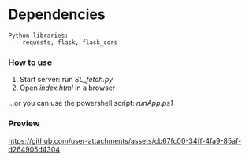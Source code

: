 # Dependencies
    Python libraries:
      - requests, flask, flask_cors
  
### How to use
1. Start server: run *SL_fetch.py*
2. Open *index.html* in a browser

...or you can use the powershell script: *runApp.ps1*

### Preview
https://github.com/user-attachments/assets/cb67fc00-34ff-4fa9-85af-d264905d4304

